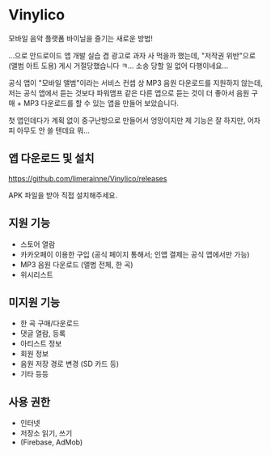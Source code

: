 # Vinylico

모바일 음악 플랫폼 바이닐을 즐기는 새로운 방법!

...으로 안드로이드 앱 개발 실습 겸 광고로 과자 사 먹을까 했는데, "저작권 위반"으로 (앨범 아트 도용) 게시 거절당했습니다 ㅋ... 소송 당할 일 없어 다행이네요...

공식 앱이 "모바일 앨범"이라는 서비스 컨셉 상 MP3 음원 다운로드를 지원하지 않는데, 저는 공식 앱에서 듣는 것보다 파워앰프 같은 다른 앱으로 듣는 것이 더 좋아서 음원 구매 + MP3 다운로드를 할 수 있는 앱을 만들어 보았습니다.

첫 앱인데다가 계획 없이 중구난방으로 만들어서 엉망이지만 제 기능은 잘 하지만, 어차피 아무도 안 쓸 텐데요 뭐...

## 앱 다운로드 및 설치

https://github.com/limerainne/Vinylico/releases

APK 파일을 받아 직접 설치해주세요.

## 지원 기능

* 스토어 열람
* 카카오페이 이용한 구입 (공식 페이지 통해서; 인앱 결제는 공식 앱에서만 가능)
* MP3 음원 다운로드 (앨범 전체, 한 곡)  
* 위시리스트

## 미지원 기능

* 한 곡 구매/다운로드
* 댓글 열람, 등록
* 아티스트 정보
* 회원 정보
* 음원 저장 경로 변경 (SD 카드 등)
* 기타 등등

## 사용 권한

* 인터넷
* 저장소 읽기, 쓰기
* (Firebase, AdMob)
